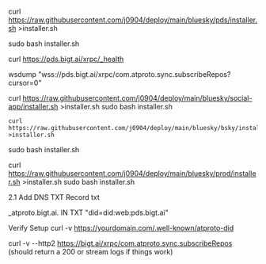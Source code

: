  
 curl https://raw.githubusercontent.com/j0904/deploy/main/bluesky/pds/installer.sh >installer.sh

sudo bash installer.sh

curl https://pds.bigt.ai/xrpc/_health

wsdump "wss://pds.bigt.ai/xrpc/com.atproto.sync.subscribeRepos?cursor=0"
 

  curl https://raw.githubusercontent.com/j0904/deploy/main/bluesky/social-app/installer.sh >installer.sh
  sudo bash installer.sh

    curl https://raw.githubusercontent.com/j0904/deploy/main/bluesky/bsky/installer.sh >installer.sh
  sudo bash installer.sh


   curl https://raw.githubusercontent.com/j0904/deploy/main/bluesky/prod/installer.sh >installer.sh
  sudo bash installer.sh



  2.1 Add DNS TXT Record
txt
 
_atproto.bigt.ai. IN TXT "did=did:web:pds.bigt.ai"


Verify Setup
curl -v https://yourdomain.com/.well-known/atproto-did

curl -v --http2 https://bigt.ai/xrpc/com.atproto.sync.subscribeRepos
(should return a 200 or stream logs if things work)

